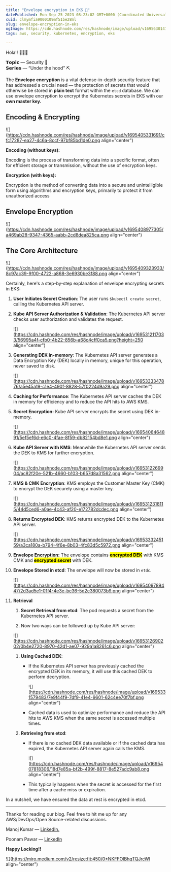 ```yaml
---
title: "Envelope encryption in EKS 🔐"
datePublished: Mon Sep 25 2023 08:23:02 GMT+0000 (Coordinated Universal Time)
cuid: clmymfia9000109mf51be28ml
slug: envelope-encryption-in-eks
ogImage: https://cdn.hashnode.com/res/hashnode/image/upload/v1695630147170/e8387443-e78d-40e6-b39c-e03bcfe29bdf.png
tags: aws, security, kubernetes, encryption, eks

---
```


Hola!! 🙋🏻‍♂️

𝗧𝗼𝗽𝗶𝗰 — Security 🔐  
𝗦𝗲𝗿𝗶𝗲𝘀 — “Under the hood” ⛏

The **Envelope encryption** is a vital defense-in-depth security feature that has addressed a crucial need — the protection of secrets that would otherwise be stored in **plain text** format within the `etcd` database. We can use envelope encryption to encrypt the Kubernetes secrets in EKS with our **own master key.**

## **Encoding & Encrypting**

![](https://cdn.hashnode.com/res/hashnode/image/upload/v1695405331691/cfc17287-ea27-4c6a-8ccf-97bf85bd1de0.png align="center")

**Encoding (without keys):**

Encoding is the process of transforming data into a specific format, often for efficient storage or transmission, without the use of encryption keys.

**Encryption (with keys):**

Encryption is the method of converting data into a secure and unintelligible form using algorithms and encryption keys, primarily to protect it from unauthorized access

## **Envelope Encryption**

![](https://cdn.hashnode.com/res/hashnode/image/upload/v1695408977305/a469ab28-9347-4365-aabb-2cd8dea825ca.png align="center")

## The Core Architecture

![](https://cdn.hashnode.com/res/hashnode/image/upload/v1695409323933/8c97ac39-9f00-4722-a868-3e6930be3f88.png align="center")

Certainly, here's a step-by-step explanation of envelope encrypting secrets in EKS:

1. **User Initiates Secret Creation**: The user runs `$kubectl create secret`, calling the Kubernetes API server.
    
2. **Kube API Server Authorization & Validation**: The Kubernetes API server checks user authorization and validates the request.
    
    ![](https://cdn.hashnode.com/res/hashnode/image/upload/v1695312117033/56995a4f-cfb0-4b22-856b-a68c4cff0ca5.png?height=250 align="center")
    
3. **Generating DEK in-memory**: The Kubernetes API server generates a Data Encryption Key (DEK) locally in memory, unique for this operation, never saved to disk.
    
    ![](https://cdn.hashnode.com/res/hashnode/image/upload/v1695333347876/a5e45a19-c1e4-490f-8828-57f0224d9a29.png align="center")
    
4. **Caching for Performance**: The Kubernetes API server caches the DEK in memory for efficiency and to reduce the API hits to AWS KMS.
    
5. **Secret Encryption:** Kube API server encrypts the secret using DEK in-memory.
    
    ![](https://cdn.hashnode.com/res/hashnode/image/upload/v1695406464891/5ef5ef6d-e6c0-4fae-8f59-db82154bd8e1.png align="center")
    
6. **Kube API Server with KMS**: Meanwhile the Kubernetes API server sends the DEK to KMS for further encryption.
    
    ![](https://cdn.hashnode.com/res/hashnode/image/upload/v1695312269904/ac82f20e-521b-4660-b103-b657d8a31562.png align="center")
    
7. **KMS & CMK Encryption**: KMS employs the Customer Master Key (CMK) to encrypt the DEK securely using a master key.
    
    ![](https://cdn.hashnode.com/res/hashnode/image/upload/v1695312318115/44d5ced6-a0ae-4c43-af20-e172782dcdec.png align="center")
    
8. **Returns Encrypted DEK**: KMS returns encrypted DEK to the Kubernetes API server.
    
    ![](https://cdn.hashnode.com/res/hashnode/image/upload/v1695333245159/a3ca180a-b794-4f6e-8b03-4fc83d5c5972.png align="center")
    
9. **Envelope Encryption:** The envelope contains **<mark>encrypted DEK</mark>** with KMS CMK and **<mark>encrypted secret</mark>** with DEK.
    
10. **Envelope Stored in etcd**: The envelope will now be stored in `etdc`.
    
    ![](https://cdn.hashnode.com/res/hashnode/image/upload/v1695409789447/2d3ad5e1-01f4-4e3e-bc36-5d2c380073b9.png align="center")
    
11. **Retrieval**
    
    1. **Secret Retrieval from etcd**: The pod requests a secret from the Kubernetes API server.
        
    2. Now two ways can be followed up by Kube API server:
        
    
    ![](https://cdn.hashnode.com/res/hashnode/image/upload/v1695312690202/0b4e2720-8970-42d1-ae07-929a1a8261c6.png align="center")
    
    1. **Using Cached DEK**:
        
        * If the Kubernetes API server has previously cached the encrypted DEK in its memory, it will use this cached DEK to perform decryption.
            
            ![](https://cdn.hashnode.com/res/hashnode/image/upload/v1695331579483/7e9f44f9-7df9-41e4-9601-62c4ee70f7bf.png align="center")
            
        * Cached data is used to optimize performance and reduce the API hits to AWS KMS when the same secret is accessed multiple times.
            
    2. **Retrieving from etcd**:
        
        * If there is no cached DEK data available or if the cached data has expired, the Kubernetes API server again calls the KMS.
            
            ![](https://cdn.hashnode.com/res/hashnode/image/upload/v1695407818306/18d7e85a-bf2b-499f-8817-8e527adc9ab8.png align="center")
            
        * This typically happens when the secret is accessed for the first time after a cache miss or expiration.
            

In a nutshell, we have ensured the data at rest is encrypted in etcd.

---

Thanks for reading our blog. Feel free to hit me up for any AWS/DevOps/Open Source-related discussions.

Manoj Kumar — [LinkedIn.](https://www.linkedin.com/in/musalannagari-manoj-kumar-21601b168/)

Poonam Pawar — [LinkedIn](https://www.linkedin.com/in/poonampawar7/)

**Happy Locking!!**

![](https://miro.medium.com/v2/resize:fit:450/0*NKFFOlBhqTQJrcWl align="center")